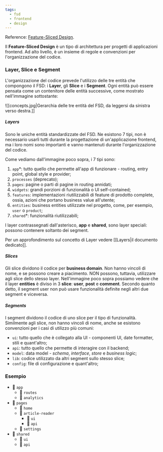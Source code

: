 ```yaml
---
tags:
  - fsd
  - frontend
  - design
---
```

Reference: [Feature-Sliced Design](https://feature-sliced.design/).

Il **Feature-Sliced Design** è un tipo di architettura per progetti di applicazioni frontend. Ad alto livello, è un insieme di regole e convenzioni per l'organizzazione del codice.

### Layer, Slice e Segment

L'organizzazione del codice prevede l'utilizzo delle tre entità che compongono il FSD: i **Layer**, gli **Slice** e i **Segment**. Ogni entità può essere pensata come un contenitore delle entità successive, come mostrato nell'immagine sottostante:

![[concepts.jpg|Gerarchia delle tre entità del FSD, da leggersi da sinistra verso destra.]]

##### Layers

Sono le uniche entità standardizzate del FSD. Ne esistono 7 tipi, non è necessario usarli tutti durante la progettazione di un'applicazione frontend, ma i loro nomi sono importanti e vanno mantenuti durante l'organizzazione del codice. 

Come vediamo dall'immagine poco sopra, i 7 tipi sono: 
1. `app`*: tutto quello che permette all'app di funzionare - routing, entry point, global style e provider;
2. `processes` (deprecato);
3. `pages`: pagine o parti di pagine in routing annidati;
4. `widgets`: grandi porzioni di funzionalità o UI self-contained;
5. `features`: implementazioni riutilizzabili di feature di prodotto complete, ossia, azioni che portano business value all'utente;
6. `entities`: business entities utilizzate nel progetto, come, per esempio, `user` o `product`;
7. `shared`*: funzionalità riutilizzabili;

I layer contrassegnati dall'asterisco, **app** e **shared**, sono layer speciali: possono contenere soltanto dei segment.

Per un approfondimento sul concetto di Layer vedere [[Layers|il documento dedicato]].

##### Slices

Gli slice dividono il codice per **business domain**. Non hanno vincoli di nome, e se possono creare a piacimento. NON possono, tuttavia, utilizzare agli slice dello stesso layer. Nell'immagine poco sopra possiamo vedere che il layer **entities** è diviso in 3 **slice**: **user**, **post** e **comment**. Secondo quanto detto, il segment user non può usare funzionalità definite negli altri due segment e viceversa.

##### Segments

I segment dividono il codice di uno slice per il tipo di funzionalità. Similmente agli slice, non hanno vincoli di nome, anche se esistono convenzioni per i casi di utilizzo più comuni:
- `ui`: tutto quello che è collegato alla UI - componenti UI, date formatter, stili e quant'altro;
- `api`: tutto quello che permette di interagire con il backend;
- `model`: data model - *schema*, *interface*, *store* e *business logic*;
- `lib`: codice utilizzato da altri segment sullo stesso slice;
- `config`: file di configurazione e quant'altro;

### Esempio

* 📂 `app`
	* 📁 `routes`
	* 📁 `analytics`
* 📂 `pages`
	* 📁 `home`
	* 📂 `article-reader`
		* 📁 `ui`
		* 📁 `api`
	* 📁 `settings`
* 📂 `shared`
	* 📁 `ui`
	* 📁 `api`